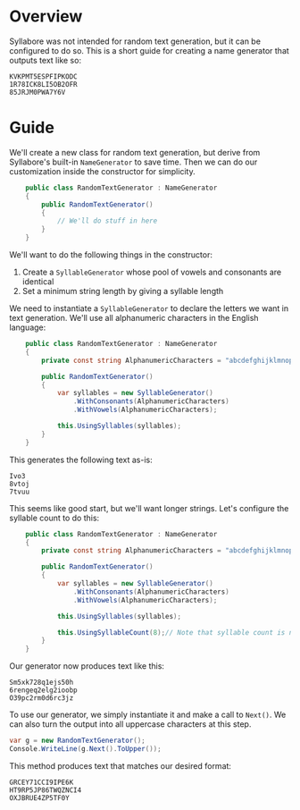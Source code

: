 # Overview
Syllabore was not intended for random text generation, but it can be configured to do so. This is a short guide for creating a name generator that outputs text like so:
```
KVKPMT5ESPFIPKODC
1R78ICK8LI5OB2OFR
85JRJM0PWA7Y6V
```

# Guide
We'll create a new class for random text generation, but derive from Syllabore's built-in `NameGenerator` to save time. Then we can do our customization inside the constructor for simplicity.

```C#
    public class RandomTextGenerator : NameGenerator
    {
        public RandomTextGenerator()
        {
            // We'll do stuff in here
        }
    }
```

We'll want to do the following things in the constructor:
1. Create a `SyllableGenerator` whose pool of vowels and consonants are identical
2. Set a minimum string length by giving a syllable length

We need to instantiate a `SyllableGenerator` to declare the letters we want in text generation. We'll use all alphanumeric characters in the English language:
```C#
    public class RandomTextGenerator : NameGenerator
    {
        private const string AlphanumericCharacters = "abcdefghijklmnopqrstuvwxyz0123456789";

        public RandomTextGenerator()
        {
            var syllables = new SyllableGenerator()
                .WithConsonants(AlphanumericCharacters)
                .WithVowels(AlphanumericCharacters);

            this.UsingSyllables(syllables);
        }
    }
```
This generates the following text as-is:
```
Ivo3
8vtoj
7tvuu
```

This seems like good start, but we'll want longer strings. Let's configure the syllable count to do this:
```C#
    public class RandomTextGenerator : NameGenerator
    {
        private const string AlphanumericCharacters = "abcdefghijklmnopqrstuvwxyz0123456789";

        public RandomTextGenerator()
        {
            var syllables = new SyllableGenerator()
                .WithConsonants(AlphanumericCharacters)
                .WithVowels(AlphanumericCharacters);

            this.UsingSyllables(syllables);

            this.UsingSyllableCount(8);// Note that syllable count is not the same as string length
        }
    }
```
Our generator now produces text like this:
```
Sm5xk728q1ejs50h
6rengeq2elg2ioobp
O39pc2rm0d6rc3jz
```

To use our generator, we simply instantiate it and make a call to `Next()`. We can also turn the output into all uppercase characters at this step.
```C#
var g = new RandomTextGenerator();
Console.WriteLine(g.Next().ToUpper());
```
This method produces text that matches our desired format:
```
GRCEY71CCI9IPE6K
HT9RP5JP86TWQZNCI4
OXJBRUE4ZP5TF0Y
```
